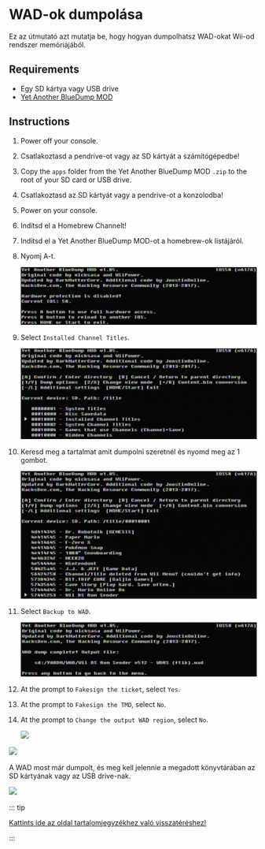 # WAD-ok dumpolása

Ez az útmutató azt mutatja be, hogy hogyan dumpolhatsz WAD-okat Wii-od rendszer memóriájából.

## Requirements

- Egy SD kártya vagy USB drive
- [Yet Another BlueDump MOD](https://oscwii.org/library/app/Yet-Another-BlueDump-Mod)

## Instructions

1. Power off your console.

2. Csatlakoztasd a pendrive-ot vagy az SD kártyát a számítógépedbe!

3. Copy the `apps` folder from the Yet Another BlueDump MOD `.zip` to the root of your SD card or USB drive.

4. Csatlakoztasd az SD kártyát vagy a pendrive-ot a konzolodba!

5. Power on your console.

6. Indítsd el a Homebrew Channelt!

7. Indítsd el a Yet Another BlueDump MOD-ot a homebrew-ok listájáról.

8. Nyomj A-t.

   ![](/images/homebrew/DumpWADS/1.png)

9. Select `Installed Channel Titles`.

   ![](/images/homebrew/DumpWADS/2.png)

10. Keresd meg a tartalmat amit dumpolni szeretnél és nyomd meg az 1 gombot.

    ![](/images/homebrew/DumpWADS/3.png)

11. Select `Backup to WAD`.

    ![](/images/homebrew/DumpWADS/4.png)

12. At the prompt to `Fakesign the ticket`, select `Yes`.

13. At the prompt to `Fakesign the TMD`, select `No`.

14. At the prompt to `Change the output WAD region`, select `No`.

    ![](/images/homebrew/DumpWADS/5.png)

![](/images/homebrew/DumpWADS/6.png)

A WAD most már dumpolt, és meg kell jelennie a megadott könyvtárában az SD kártyának vagy az USB drive-nak.

![](/images/homebrew/DumpWADS/7.png)

::: tip

[Kattints ide az oldal tartalomjegyzékhez való visszatéréshez!](site-navigation)

:::
